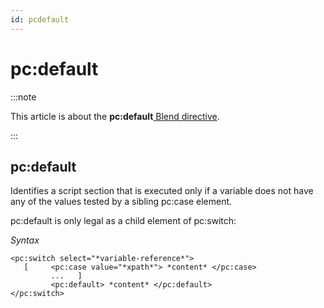 ```yaml
---
id: pcdefault
---
```


# pc:default




:::note

This article is about the **pc:default**[ Blend directive](/docs/Repositories/Blend_directives).

:::

## **pc:default**

Identifies a script section that is executed only if a variable does not have any of the values tested by a sibling pc:case element.

pc:default is only legal as a child element of pc:switch:

*Syntax*

```
<pc:switch select="*variable-reference*">
   [     <pc:case value="*xpath*"> *content* </pc:case>
         ...   ]
         <pc:default> *content* </pc:default>
</pc:switch>
```

 
